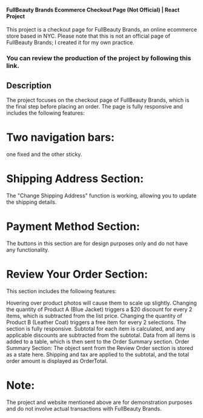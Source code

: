 #### FullBeauty Brands Ecommerce Checkout Page (Not Official) | React Project

This project is a checkout page for FullBeauty Brands, an online ecommerce store based in NYC. Please note that this is not an official page of FullBeauty Brands; I created it for my own practice.

### You can review the production of the project by following this link.

## Description

The project focuses on the checkout page of FullBeauty Brands, which is the final step before placing an order. The page is fully responsive and includes the following features:

# Two navigation bars:

one fixed and the other sticky.

# Shipping Address Section:

The "Change Shipping Address" function is working, allowing you to update the shipping details.

# Payment Method Section:

The buttons in this section are for design purposes only and do not have any functionality.

# Review Your Order Section:

This section includes the following features:

Hovering over product photos will cause them to scale up slightly.
Changing the quantity of Product A (Blue Jacket) triggers a $20 discount for every 2 items, which is subtracted from the list price.
Changing the quantity of Product B (Leather Coat) triggers a free item for every 2 selections.
The section is fully responsive.
Subtotal for each item is calculated, and any applicable discounts are subtracted from the subtotal.
Data from all items is added to a table, which is then sent to the Order Summary section.
Order Summary Section: The object sent from the Review Order section is stored as a state here. Shipping and tax are applied to the subtotal, and the total order amount is displayed as OrderTotal.

# Note:

The project and website mentioned above are for demonstration purposes and do not involve actual transactions with FullBeauty Brands.
